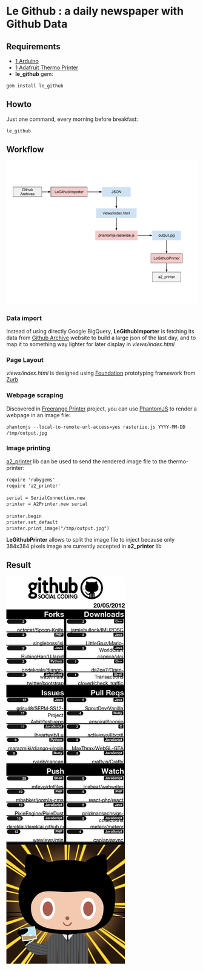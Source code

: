 # Le Github : a daily newspaper with Github Data

## Requirements

* [1 Arduino](http://arduino.cc)
* [1 Adafruit Thermo Printer](http://adafruit.com/products/600)
* **le_github** gem: 

```
gem install le_github
```


## Howto

Just one command, every morning before breakfast: 

```
le_github
```

## Workflow

![Workflow diagram](https://github.com/alx/Le-Github/raw/master/views/images/workflow.png)

### Data import

Instead of using directly Google BigQuery, **LeGithubImporter** is fetching its data from [Github Archive](https://github.com/igrigorik/githubarchive.org) website to build a large json of the last day, and to map it to something way lighter for later display in *views/index.html*

### Page Layout

*views/index.html* is designed using [Foundation](http://foundation.zurb.com/) prototyping framework from [Zurb](http://www.zurb.com)

### Webpage scraping

Discovered in [Freerange Printer](https://github.com/freerange/printer/) project, you can use [PhantomJS](http://www.phantomjs.org/) to render a webpage in an image file:

```
phantomjs --local-to-remote-url-access=yes rasterize.js YYYY-MM-DD /tmp/output.jpg
```

### Image printing

[a2_printer](http://github.com/alx/a2_printer) lib can be used to send
the rendered image file to the thermo-printer:

```
require 'rubygems'
require 'a2_printer'

serial = SerialConnection.new
printer = A2Printer.new serial

printer.begin
printer.set_default
printer.print_image("/tmp/output.jpg")
```

**LeGithubPrinter** allows to split the image file to inject because only
384x384 pixels image are currently accepted in **a2_printer** lib

## Result

![Edition du 20/05/2012](https://github.com/alx/Le-Github/raw/master/views/images/example.jpg)
